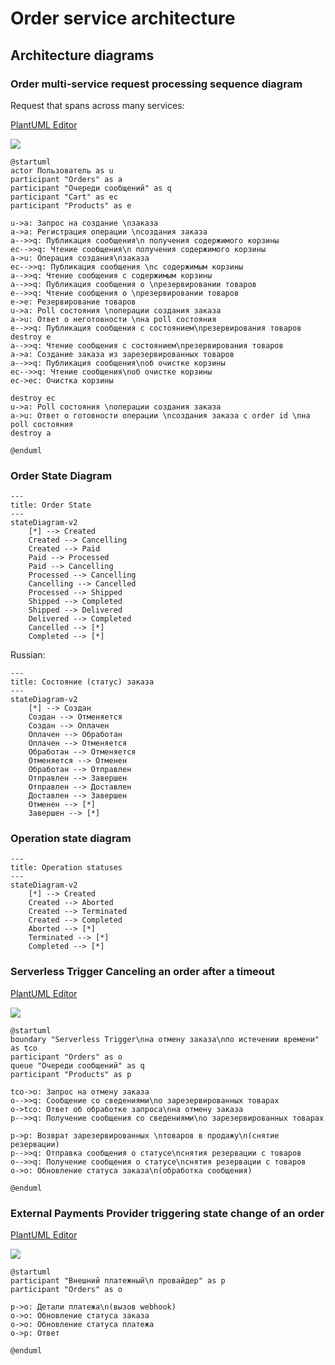 # Order service architecture

## Architecture diagrams

### Order multi-service request processing sequence diagram

Request that spans across many services:

[PlantUML Editor](https://editor.plantuml.com/uml/lLKxJiD04Ett52lwN832Gk80S80qbhr5f607noxeI10W159AkW0LhGaO1qZC5MPlnDknyx4Jm054aTWxE_FUxEoRyKutj8CmEcWBsmdzGD8DPVIchoZ5SqInxbDYrjBkoaXquDjoMXtR2-NMNk2geBjbTkpo3WtrEINw6A5FD9Qw1woC7lG535CQqmi77PQ3Th5WktBA6_k1xqPEc3Cf8QA6PMzBkgQOti6HwPu4QfpJf62CcIIHJG_Bc5xnmrFOUTmjadYaiUxfFg9ZVORtWKJeEwVC1YJTzCfungUCrh2iG-3Tw1Dwe3S4lSxHgYVMWwOdGM1AUs9gKo2otnFpFWDWWjKZPH986KmfJ5DzAPGpuxhdwyXFzxSSA4u4Wk5o5MR1IpMeb7IHMRqgS5LNCjAND5dDfzQHvQPmDVD4WP2g4N3Am2DOZ_EEu5mWwdxH86mMgcQ-Fm2sLA7QzH59DIBlZts_tUO4ZD3nFvZVm8hKlnDwhWoWZ13MDqU0dscYh62U5YocQxWLE-l95rMgUGt5xIwZO6_oLGLDLBaUhkg6WN-4qR6Xg7v7MuoRkyfGMgwjX2LbowV04Ay-NONUSFQODUuDKu7d7hoJdm-PUc2MSbWr2w-uwhMu6UTVHBjEi9lEVQCDttpuPClzJkspuzb2x2ZFnKVs0m00)

![](https://img.plantuml.biz/plantuml/png/lLKxJiD04Ett52lwN832Gk80S80qbhr5f607noxeI10W159AkW0LhGaO1qZC5MPlnDknyx4Jm054aTWxE_FUxEoRyKutj8CmEcWBsmdzGD8DPVIchoZ5SqInxbDYrjBkoaXquDjoMXtR2-NMNk2geBjbTkpo3WtrEINw6A5FD9Qw1woC7lG535CQqmi77PQ3Th5WktBA6_k1xqPEc3Cf8QA6PMzBkgQOti6HwPu4QfpJf62CcIIHJG_Bc5xnmrFOUTmjadYaiUxfFg9ZVORtWKJeEwVC1YJTzCfungUCrh2iG-3Tw1Dwe3S4lSxHgYVMWwOdGM1AUs9gKo2otnFpFWDWWjKZPH986KmfJ5DzAPGpuxhdwyXFzxSSA4u4Wk5o5MR1IpMeb7IHMRqgS5LNCjAND5dDfzQHvQPmDVD4WP2g4N3Am2DOZ_EEu5mWwdxH86mMgcQ-Fm2sLA7QzH59DIBlZts_tUO4ZD3nFvZVm8hKlnDwhWoWZ13MDqU0dscYh62U5YocQxWLE-l95rMgUGt5xIwZO6_oLGLDLBaUhkg6WN-4qR6Xg7v7MuoRkyfGMgwjX2LbowV04Ay-NONUSFQODUuDKu7d7hoJdm-PUc2MSbWr2w-uwhMu6UTVHBjEi9lEVQCDttpuPClzJkspuzb2x2ZFnKVs0m00)

```plantuml
@startuml
actor Пользователь as u
participant "Orders" as a
participant "Очереди сообщений" as q
participant "Cart" as ec
participant "Products" as e

u->a: Запрос на создание \nзаказа
a->a: Регистрация операции \nсоздания заказа
a-->>q: Публикация сообщения\n получения содержимого корзины
ec-->>q: Чтение сообщения\n получения содержимого корзины
a->u: Операция создания\nзаказа
ec-->>q: Публикация сообщения \nс содержимым корзины
a-->>q: Чтение сообщения с содержимым корзины
a-->>q: Публикация сообщения о \nрезервировании товаров
e-->>q: Чтение сообщения о \nрезервировании товаров
e->e: Резервирование товаров
u->a: Poll состояния \nоперации создания заказа
a->u: Ответ о неготовности \nна poll состояния
e-->>q: Публикация сообщения с состоянием\nрезервирования товаров
destroy e
a-->>q: Чтение сообщения с состоянием\nрезервирования товаров
a->a: Создание заказа из зарезервированных товаров
a-->>q: Публикация сообщения\nоб очистке корзины
ec-->>q: Чтение сообщения\nоб очистке корзины
ec->ec: Очистка корзины

destroy ec
u->a: Poll состояния \nоперации создания заказа
a->u: Ответ о готовности операции \nсоздания заказа с order id \nна poll состояния
destroy a

@enduml
```

### Order State Diagram

```mermaid
---
title: Order State
---
stateDiagram-v2
    [*] --> Created
    Created --> Cancelling
    Created --> Paid
    Paid --> Processed
    Paid --> Cancelling
    Processed --> Cancelling
    Cancelling --> Cancelled
    Processed --> Shipped
    Shipped --> Completed
    Shipped --> Delivered
    Delivered --> Completed
    Cancelled --> [*]
    Completed --> [*]
```

Russian:
```mermaid
---
title: Состояние (статус) заказа
---
stateDiagram-v2
    [*] --> Создан
    Создан --> Отменяется
    Создан --> Оплачен
    Оплачен --> Обработан
    Оплачен --> Отменяется
    Обработан --> Отменяется
    Отменяется --> Отменен
    Обработан --> Отправлен
    Отправлен --> Завершен
    Отправлен --> Доставлен
    Доставлен --> Завершен
    Отменен --> [*]
    Завершен --> [*]
```

### Operation state diagram

```mermaid
---
title: Operation statuses
---
stateDiagram-v2
    [*] --> Created
    Created --> Aborted
    Created --> Terminated
    Created --> Completed
    Aborted --> [*]
    Terminated --> [*]
    Completed --> [*]
```

### Serverless Trigger Canceling an order after a timeout

[PlantUML Editor](https://editor.plantuml.com/uml/jLJDJi904BxtAIQSyC0BU6Xu0qtqo0MXCIJQbcrhuaqaQ8m74Y_UCBv19LOGRNc5cJVosm7bDtZHjDrDTsQ_dzbfgr5SDt5oVkQS18dVh9jBAXrvvi8pPruKqR5fdPvwfkPppYbn8TVyoHddqYKUSSeJF9WHdt91F9OECZAvjJayvZ7nKAxmyZbRA54zehWHE258MurMMFTZAXsOfcSYZGLEE_4IZqeyi22wznKmqk42rulSpP7VDRsz2dHeWcRIY6TGeUE0gU86-yIFa3a5M24Tskt42IeLrsrZp_CQOwOYx31KKRegVQ2CORzG5DKxKjr31468EKLYBlVI8t3g0WAfz43bGY6e1WW0LAx9CkfWK_X5PKv0hHBd3hJSkqs4toQUWFKXtPy3oQYnQalwVsuBx6u8xWUiZlJyK-liTvoQluI4cUojfg4hvJVfrlmoXERIHwAUo39WAZUsvVOMxcrTfrh9eItDHXV1l5f76YIYJ1tE8EA7mHPd2mDsqAhIHTTi5lm_IRMv1-YJN0CVIwHByEdQjrhUQB1jfTbpdAhdD-sluGi0)

![](https://img.plantuml.biz/plantuml/png/jLJDJi904BxtAIQSyC0BU6Xu0qtqo0MXCIJQbcrhuaqaQ8m74Y_UCBv19LOGRNc5cJVosm7bDtZHjDrDTsQ_dzbfgr5SDt5oVkQS18dVh9jBAXrvvi8pPruKqR5fdPvwfkPppYbn8TVyoHddqYKUSSeJF9WHdt91F9OECZAvjJayvZ7nKAxmyZbRA54zehWHE258MurMMFTZAXsOfcSYZGLEE_4IZqeyi22wznKmqk42rulSpP7VDRsz2dHeWcRIY6TGeUE0gU86-yIFa3a5M24Tskt42IeLrsrZp_CQOwOYx31KKRegVQ2CORzG5DKxKjr31468EKLYBlVI8t3g0WAfz43bGY6e1WW0LAx9CkfWK_X5PKv0hHBd3hJSkqs4toQUWFKXtPy3oQYnQalwVsuBx6u8xWUiZlJyK-liTvoQluI4cUojfg4hvJVfrlmoXERIHwAUo39WAZUsvVOMxcrTfrh9eItDHXV1l5f76YIYJ1tE8EA7mHPd2mDsqAhIHTTi5lm_IRMv1-YJN0CVIwHByEdQjrhUQB1jfTbpdAhdD-sluGi0)

```plantuml
@startuml
boundary "Serverless Trigger\nна отмену заказа\nпо истечении времени" as tco
participant "Orders" as o
queue "Очереди сообщений" as q
participant "Products" as p

tco->o: Запрос на отмену заказа
o-->>q: Сообщение со сведениями\nо зарезервированных товарах
o->tco: Ответ об обработке запроса\nна отмену заказа
p-->>q: Получение cообщения со сведениями\nо зарезервированных товарах

p->p: Возврат зарезервированных \nтоваров в продажу\n(снятие резервации)
p-->>q: Отправка сообщения о статусе\nснятия резервации с товаров
o-->>q: Получение сообщения о статусе\nснятия резервации с товаров
o->o: Обновление статуса заказа\n(обработка сообщения)

@enduml
```

### External Payments Provider triggering state change of an order

[PlantUML Editor](https://editor.plantuml.com/uml/bP0n3e9044NxFSN6IWilO66uWHUWGI6HgEm6CBQ0ZOcTiVOCAn452Ng5FpToLYjAYzb9Pl_xypDEadfnkjsiXUOUBaBjHQaSu8GE5HtuhT58lD72K84ATtHqHED6FAGCBvGmQ71ZTJQGNY9rtsaM-q6SV7-K47eyLHE9CwiBvbhKVM_ZHaEKlE1XdUKkc2-LMes4-d4NN3cHtTcot6Qh9ENMYWhQKmuZcJHuSd7_1-kbiA2s80zAcrK89uXyUwOF)

![](https://img.plantuml.biz/plantuml/png/bP0n3e9044NxFSN6IWilO66uWHUWGI6HgEm6CBQ0ZOcTiVOCAn452Ng5FpToLYjAYzb9Pl_xypDEadfnkjsiXUOUBaBjHQaSu8GE5HtuhT58lD72K84ATtHqHED6FAGCBvGmQ71ZTJQGNY9rtsaM-q6SV7-K47eyLHE9CwiBvbhKVM_ZHaEKlE1XdUKkc2-LMes4-d4NN3cHtTcot6Qh9ENMYWhQKmuZcJHuSd7_1-kbiA2s80zAcrK89uXyUwOF)

```plantuml
@startuml
participant "Внешний платежный\n провайдер" as p
participant "Orders" as o

p->o: Детали платежа\n(вызов webhook)
o->o: Обновление статуса заказа
o->o: Обновление статуса платежа
o->p: Ответ

@enduml
```
